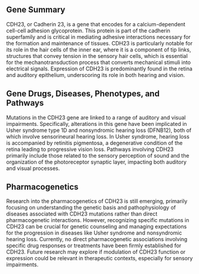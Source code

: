 ## Gene Summary
CDH23, or Cadherin 23, is a gene that encodes for a calcium-dependent cell-cell adhesion glycoprotein. This protein is part of the cadherin superfamily and is critical in mediating adhesive interactions necessary for the formation and maintenance of tissues. CDH23 is particularly notable for its role in the hair cells of the inner ear, where it is a component of tip links, structures that convey tension in the sensory hair cells, which is essential for the mechanotransduction process that converts mechanical stimuli into electrical signals. Expression of CDH23 is predominantly found in the retina and auditory epithelium, underscoring its role in both hearing and vision.

## Gene Drugs, Diseases, Phenotypes, and Pathways
Mutations in the CDH23 gene are linked to a range of auditory and visual impairments. Specifically, alterations in this gene have been implicated in Usher syndrome type 1D and nonsyndromic hearing loss (DFNB12), both of which involve sensorineural hearing loss. In Usher syndrome, hearing loss is accompanied by retinitis pigmentosa, a degenerative condition of the retina leading to progressive vision loss. Pathways involving CDH23 primarily include those related to the sensory perception of sound and the organization of the photoreceptor synaptic layer, impacting both auditory and visual processes.

## Pharmacogenetics
Research into the pharmacogenetics of CDH23 is still emerging, primarily focusing on understanding the genetic basis and pathophysiology of diseases associated with CDH23 mutations rather than direct pharmacogenetic interactions. However, recognizing specific mutations in CDH23 can be crucial for genetic counseling and managing expectations for the progression in diseases like Usher syndrome and nonsyndromic hearing loss. Currently, no direct pharmacogenetic associations involving specific drug responses or treatments have been firmly established for CDH23. Future research may explore if modulation of CDH23 function or expression could be relevant in therapeutic contexts, especially for sensory impairments.